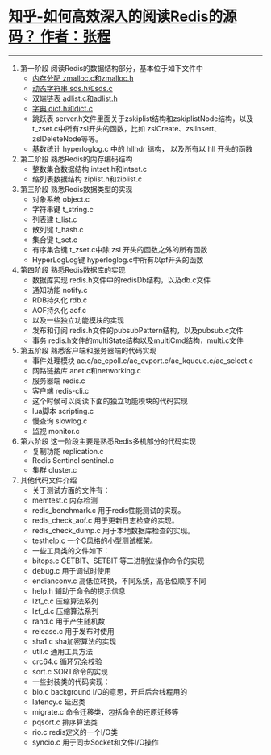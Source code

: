 # [知乎-如何高效深入的阅读Redis的源码？ 作者：张程](https://www.zhihu.com/question/28677076)

---

1. 第一阶段 阅读Redis的数据结构部分，基本位于如下文件中
    - [内存分配 zmalloc.c和zmalloc.h](./first_stage/Redis源码-内存分配zmalloc.md)
    - [动态字符串 sds.h和sds.c](./first_stage/Redis源码-动态字符串sds.md)
    - [双端链表 adlist.c和adlist.h](./first_stage/Redis源码-双端链表adlist.md)
    - [字典 dict.h和dict.c](./first_stage/Redis源码-字典dict.md)
    - 跳跃表 server.h文件里面关于zskiplist结构和zskiplistNode结构，以及t_zset.c中所有zsl开头的函数，比如 zslCreate、zslInsert、zslDeleteNode等等。
    - 基数统计 hyperloglog.c 中的 hllhdr 结构， 以及所有以 hll 开头的函数
2. 第二阶段 熟悉Redis的内存编码结构
    - 整数集合数据结构 intset.h和intset.c
    - 缩列表数据结构 ziplist.h和ziplist.c
3. 第三阶段 熟悉Redis数据类型的实现
    - 对象系统 object.c
    - 字符串键 t_string.c
    - 列表建 t_list.c
    - 散列键 t_hash.c
    - 集合键 t_set.c
    - 有序集合键 t_zset.c中除 zsl 开头的函数之外的所有函数
    - HyperLogLog键 hyperloglog.c中所有以pf开头的函数
4. 第四阶段 熟悉Redis数据库的实现
    - 数据库实现 redis.h文件中的redisDb结构，以及db.c文件
    - 通知功能 notify.c
    - RDB持久化 rdb.c
    - AOF持久化 aof.c
    - 以及一些独立功能模块的实现
    - 发布和订阅 redis.h文件的pubsubPattern结构，以及pubsub.c文件
    - 事务 redis.h文件的multiState结构以及multiCmd结构，multi.c文件
5. 第五阶段 熟悉客户端和服务器端的代码实现
    - 事件处理模块 ae.c/ae_epoll.c/ae_evport.c/ae_kqueue.c/ae_select.c
    - 网路链接库 anet.c和networking.c
    - 服务器端 redis.c
    - 客户端 redis-cli.c
    - 这个时候可以阅读下面的独立功能模块的代码实现
    - lua脚本 scripting.c
    - 慢查询 slowlog.c
    - 监视 monitor.c
6. 第六阶段 这一阶段主要是熟悉Redis多机部分的代码实现
    - 复制功能 replication.c
    - Redis Sentinel sentinel.c
    - 集群 cluster.c
7. 其他代码文件介绍
    - 关于测试方面的文件有：
    - memtest.c 内存检测
    - redis_benchmark.c 用于redis性能测试的实现。
    - redis_check_aof.c 用于更新日志检查的实现。
    - redis_check_dump.c 用于本地数据库检查的实现。
    - testhelp.c 一个C风格的小型测试框架。
    - 一些工具类的文件如下：
    - bitops.c GETBIT、SETBIT 等二进制位操作命令的实现
    - debug.c 用于调试时使用
    - endianconv.c 高低位转换，不同系统，高低位顺序不同
    - help.h 辅助于命令的提示信息
    - lzf_c.c 压缩算法系列
    - lzf_d.c 压缩算法系列
    - rand.c 用于产生随机数
    - release.c 用于发布时使用
    - sha1.c sha加密算法的实现
    - util.c 通用工具方法
    - crc64.c 循环冗余校验
    - sort.c SORT命令的实现
    - 一些封装类的代码实现：
    - bio.c background I/O的意思，开启后台线程用的
    - latency.c 延迟类
    - migrate.c 命令迁移类，包括命令的还原迁移等
    - pqsort.c 排序算法类
    - rio.c redis定义的一个I/O类
    - syncio.c 用于同步Socket和文件I/O操作
